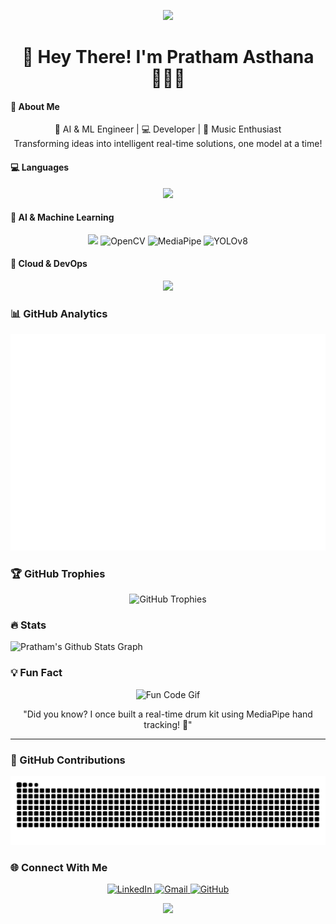 <p align="center">
    <img src="https://capsule-render.vercel.app/api?type=waving&color=gradient&height=100&section=header"/>
</p>

<h1 align="center">🌟 Hey There! I'm Pratham Asthana 👨‍💻🚀</h1>

<h4>📌 About Me</h4>

<div align="center">
  🧠 AI & ML Engineer | 💻 Developer | 🎸 Music Enthusiast <br>
  Transforming ideas into intelligent real-time solutions, one model at a time!
</div>


#### 💻 Languages
<p align="center">
    <img src="https://skillicons.dev/icons?i=python,c,SQL" />
</p>

#### 🤖 AI & Machine Learning
<p align="center">
    <img src="https://skillicons.dev/icons?i=pytorch,tensorflow,sklearn,keras,huggingface" />
    <img alt="OpenCV" src="https://img.shields.io/badge/OpenCV-5C3EE8?style=for-the-badge&logo=opencv&logoColor=white">
    <img alt="MediaPipe" src="https://img.shields.io/badge/MediaPipe-4285F4?style=for-the-badge&logo=google&logoColor=white">
    <img alt="YOLOv8" src="https://img.shields.io/badge/YOLOv8-000000?style=for-the-badge">
</p>

#### 🚀 Cloud & DevOps
<p align="center">
    <img src="https://skillicons.dev/icons?i=git,github,render,heroku,docker,aws,firebase" />
</p>

### 📊 GitHub Analytics
<p align="center">
  <img src="https://raw.githubusercontent.com/pratham-asthana/pratham-asthana/main/github-metrics.svg" alt="GitHub Metrics" width="600">
</p>





### 🏆 GitHub Trophies
<p align="center">
  <img src="https://github-profile-trophy.vercel.app/?username=pratham-asthana&theme=tokyonight&no-frame=true&margin-w=15&margin-h=15" alt="GitHub Trophies"/>
</p>


### 🔥 Stats

![Pratham's Github Stats Graph](https://github-profile-summary-cards.vercel.app/api/cards/profile-details?username=pratham-asthana&theme=radical&hide_border=true)


### 💡 Fun Fact
<p align="center">
  <img src="https://media.giphy.com/media/13HgwGsXF0aiGY/giphy.gif" alt="Fun Code Gif" width="400" />
</p>

<p align="center">
  "Did you know? I once built a real-time drum kit using MediaPipe hand tracking! 🥁"
</p>

---

### 🐍 GitHub Contributions

![snake gif](https://github.com/pratham-asthana/pratham-asthana/blob/output/github-snake-dark.svg)



### 🌐 Connect With Me
<p align="center">
    <a href="https://linkedin.com/in/pratham-asthana-243133265" target="_blank">
        <img alt="LinkedIn" src="https://img.shields.io/badge/LinkedIn-0077B5?style=for-the-badge&logo=linkedin&logoColor=white"/>
    </a>
    <a href="mailto:prathamasthana04@gmail.com" target="_blank">
        <img alt="Gmail" src="https://img.shields.io/badge/Gmail-D14836?style=for-the-badge&logo=gmail&logoColor=white"/>
    </a>
    <a href="https://github.com/pratham-asthana" target="_blank">
        <img alt="GitHub" src="https://img.shields.io/badge/GitHub-100000?style=for-the-badge&logo=github&logoColor=white"/>
    </a>
</p>

<p align="center">
    <img src="https://capsule-render.vercel.app/api?type=waving&color=gradient&height=100&section=footer"/>
</p>
